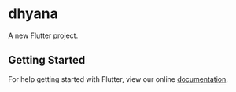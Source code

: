 # dhyana

A new Flutter project.

## Getting Started

For help getting started with Flutter, view our online
[documentation](https://flutter.io/).
